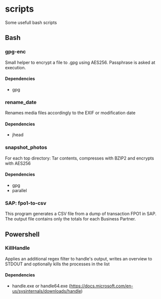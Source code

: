 # scripts
Some usefull bash scripts

## Bash

### gpg-enc
Small helper to encrypt a file to <filename>.gpg using AES256. Passphrase is asked at execution.

#### Dependencies
- gpg


### rename_date
Renames media files accordingly to the EXIF or modification date

#### Dependencies
- jhead


### snapshot_photos
For each top directory: Tar contents, compresses with BZIP2 and encrypts with AES256

#### Dependencies
- gpg
- parallel

### SAP: fpo1-to-csv
This program generates a CSV file from a dump of transaction FPO1 in SAP.
The output file contains only the totals for each Business Partner.

## Powershell

### KillHandle
Applies an additional regex filter to handle's output, writes an overview to STDOUT and optionally kills the processes in the list

#### Dependencies
- handle.exe or handle64.exe (https://docs.microsoft.com/en-us/sysinternals/downloads/handle)
